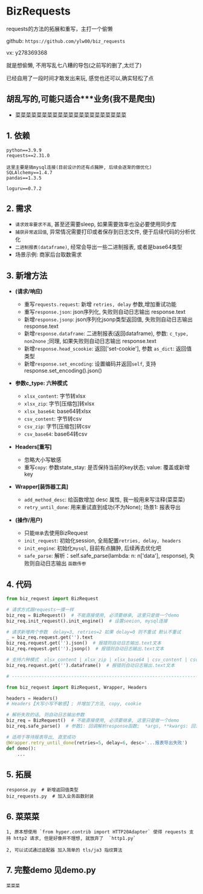 # BizRequests

requests的方法的拓展和重写，主打一个偷懒

github: `https://github.com/ylw00/biz_requests`

vx: y278369368

就是想偷懒, 不用写乱七八糟的导包(之前写的删了,太烂了)

已经自用了一段时间才敢发出来玩, 感觉也还可以,确实轻松了点


## 胡乱写的,可能只适合***业务(我不是爬虫)
- 菜菜菜菜菜菜菜菜菜菜菜菜菜菜菜菜菜菜菜菜菜

## 1. 依赖

```text
python==3.9.9
requests==2.31.0

这里主要是搞mysql连接(目前设计的还有点臃肿, 后续会逐渐的做优化)
SQLAlchemy==1.4.7
pandas==1.3.5

loguru==0.7.2
```

## 2. 需求

- `请求效率要求不高`,  甚至还需要sleep, 如果需要效率也没必要使用同步库
- `捕获异常返回值`, 异常情况需要打印或者保存到日志文件, 便于后续代码的分析优化
- `二进制报表(dataframe)`, 经常会导出一些二进制报表, 或者是base64类型
- 场景示例: 商家后台取数需求

## 3. 新增方法

- **(请求/响应)**
  - 重写`requests.request`: 新增 `retries, delay` 参数,增加重试功能
  - 重写`response.json`: json序列化, 失败则自动日志输出 response.text
  - 新增`response.jsonp`: json序列化jsonp类型返回值, 失败则自动日志输出 response.text
  - 新增`response.dataframe`: 二进制报表(返回dataframe), 参数: `c_type, non2none` ;同理, 如果失败则自动日志输出 response.text
  - 新增`response.head_scookie`: 返回['set-cookie'], 参数 `as_dict`: 返回值类型
  - 新增`response.set_encoding`: 设置编码并返回`self`, 支持 response.set_encoding().json()


- **参数c_type: 六种模式**
  - `xlsx_content`:  字节转xlsx
  - `xlsx_zip`:      字节[压缩包]转xlsx
  - `xlsx_base64`:   base64转xlsx
  - `csv_content`:   字节转csv
  - `csv_zip`:       字节[压缩包]转csv
  - `csv_base64`:    base64转csv


- **Headers[重写]**
  - 忽略大小写敏感
  - 重写`copy`: 参数state_stay: 是否保持当前的key状态; value: 覆盖或新增key


- **Wrapper[装饰器工具]**
  - `add_method_desc`: 给函数增加 desc 属性, 我一般用来写注释(菜菜菜)
  - `retry_until_done`: 用来重试直到成功(不为None); 场景1: 报表导出


- **(操作/用户)**
  - 只能`继承`去使用BizRequest
  - `init_request`: 初始化session, 全局配置`retries, delay, headers`
  - `init_engine`: 初始化`mysql`, 目前有点臃肿, 后续再去优化吧
  - `safe_parse`: 解析：self.safe_parse(lambda: n: n['data'], response), 失败则自动日志输出 `函数传参`

## 4. 代码



```python
from biz_request import BizRequest

# 请求方式跟requests一摸一样
biz_req = BizRequest()  # 不能直接使用, 必须要继承, 这里只是做一个demo
biz_req.init_request().init_engine()  # 设置seeion, mysql连接

# 请求新增两个参数  delay=3, retries=2 如果 delay=0 则不重试 默认不重试
_ = biz_req.request.get('').text
biz_req.request.get('').json()  # 报错则自动日志输出.text文本
biz_req.request.get('').jsonp()  # 报错则自动日志输出.text文本

# 支持六种模式  xlsx_content | xlsx_zip | xlsx_base64 | csv_content | csv_zip | csv_base64
biz_req.request.get('').dataframe()  # 报错则自动日志输出.text文本

# ----------------------------------------------------------------------------------------------

from biz_request import BizRequest, Wrapper, Headers

headers = Headers()
# Headers【大写小写不敏感】; 并增加了方法, copy, cookie 

# 解析失败的话, 则自动日志输出参数
biz_req = BizRequest()  # 不能直接使用, 必须要继承, 这里只是做一个demo
biz_req.safe_parse()  # 参数1: 回调解析response函数;  *args, **kwargs: 回调函数参数 

# 适用于等待报表导出, 直至成功
@Wrapper.retry_until_done(retries=5, delay=6, desc='...报表导出失败')
def demo():
    ...
```

## 5. 拓展
```text
response.py  # 新增返回值类型
biz_requests.py  # 加入业务函数封装
```

## 6. 菜菜菜

```text
1, 原本想使用 `from hyper.contrib import HTTP20Adapter` 使得 requests 支持 http2 请求, 但是好像并不理想, 就放弃了  `http1.py`

2, 可以试试通过适配器 加入简单的 tls/ja3 指纹算法
```

## 7. 完整demo 见demo.py
```text
菜菜菜
```